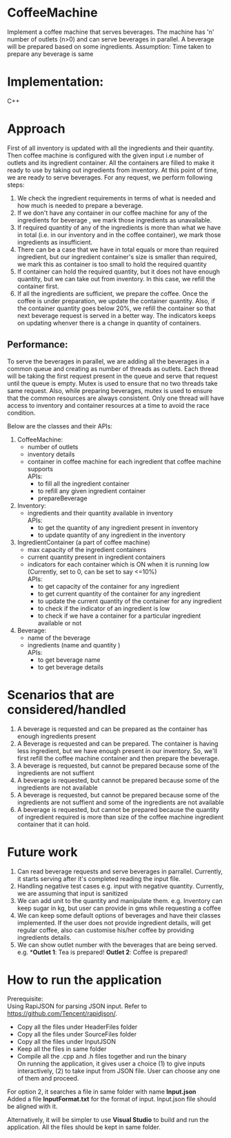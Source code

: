 # CoffeeMachine
Implement a coffee machine that serves beverages. The machine has 'n' number of outlets (n>0) and can serve beverages in parallel. 
A beverage will be prepared based on some ingredients.
Assumption: Time taken to prepare any beverage is same

# Implementation:
C++

# Approach
First of all inventory is updated with all the ingredients and their quantity.
Then coffee machine is configured with the given input i.e number of outlets and its ingredient container. 
All the containers are filled to make it ready to use by taking out ingredients from inventory. 
At this point of time, we are ready to serve beverages. For any request, we perform following steps:
1. We check the ingredient requirements in terms of what is needed and how much is needed to prepare a beverage.
2. If we don't have any container in our coffee machine for any of the ingredients for beverage , we mark those ingredients as unavailable.
3. If required quantity of any of the ingredients is more than what we have in total (i.e. in our inventory and in the coffee container), we mark those ingredients as
   insufficient.
4. There can be a case that we have in total equals or more than required ingredient, but our ingredient container's size is smaller than required, we mark this as container
   is too small to hold the required quantity
6. If container can hold the required quantity, but it does not have enough quantity, but we can take out from inventory. In this case, we refill the container first.
7. If all the ingredients are sufficient, we prepare the coffee. Once the coffee is under preparation, we update the container quantity. Also, if the container quantity goes
   below 20%, we refill the container so that next beverage request is served in a better way. The indicators keeps on updating whenver there is a change in quantity of
   containers.

## Performance:
To serve the beverages in parallel, we are adding all the beverages in a common queue and creating as number of threads as outlets. 
Each thread will be taking the first request present in the queue and serve that request until the queue is empty. 
Mutex is used to ensure that no two threads take same request. Also, while preparing beverages, mutex is used to ensure that the common resources are always consistent. 
Only one thread will have access to inventory and container resources at a time to avoid the race condition.

Below are the classes and their APIs:
1. CoffeeMachine: 
   - number of outlets
   - inventory details
   - container in coffee machine for each ingredient that coffee machine supports  
APIs:
        - to fill all the ingredient container
        - to refill any given ingredient container
        - prepareBeverage
2. Inventory: 
   - ingredients and their quantity available in inventory   
   APIs:
      - to get the quantity of any ingredient present in inventory
      - to update quantity of any ingredient in the inventory
3. IngredientContainer (a part of coffee machine)
   - max capacity of the ingredient containers
   - current quantity present in ingredient containers
   - indicators for each container which is ON when it is running low (Currently, set to 0, can be set to say <=10%)  
   APIs:
        - to get capacity of the container for any ingredient
        - to get current quantity of the container for any ingredient
        - to update the current quantity of the container for any ingredient
        - to check if the indicator of an ingredient is low
        - to check if we have a container for a particular ingredient available or not
4. Beverage: 
   - name of the beverage
   - ingredients (name and quantity )  
   APIs:
        - to get beverage name
        - to get beverage details
   

# Scenarios that are considered/handled
1. A beverage is requested and can be prepared as the container has enough ingredients present
2. A Beverage is requested and can be prepared. The container is having less ingredient, but we have enough present in our inventory.
   So, we'll first refill the coffee machine container and then prepare the beverage.
3. A beverage is requested, but cannot be prepared because some of the ingredients are not suffient
4. A beverage is requested, but cannot be prepared because some of the ingredients are not available
5. A beverage is requested, but cannot be prepared because some of the ingredients are not suffient and some of the ingredients are not available
6. A beverage is requested, but cannot be prepared because the quantity of ingredient required is more than 
   size of the coffee machine ingredient container that it can hold.

# Future work
1. Can read beverage requests and serve beverages in parrallel. Currently, it starts serving after it's completed reading the input file.
2. Handling negative test cases e.g. input with negative quantity. Currently, we are assuming that input is sanitized
3. We can add unit to the quantity and manipulate them. 
   e.g. Inventory can keep sugar in kg, but user can provide in gms while requesting a coffee
4. We can keep some default options of beverages and have their classes implemented. If the user does not provide ingredient details, will get regular coffee, 
   also can customise his/her coffee by providing ingredients details.
5. We can show outlet number with the beverages that are being served. 
   e.g.  ***Outlet 1**: Tea is prepared!
        **Outlet 2**: Coffee is prepared!


# How to run the application
Prerequisite:  
Using RapiJSON for parsing JSON input. Refer to https://github.com/Tencent/rapidjson/.

- Copy all the files under HeaderFiles folder
- Copy all the files under SourceFiles folder
- Copy all the files under InputJSON
- Keep all the files in same folder
- Compile all the .cpp and .h files together and run the binary  
On running the application, it gives user a choice (1) to give inputs interactively, (2) to take input from JSON file. 
User can choose any one of them and proceed.  
  
For option 2, it searches a file in same folder with name **Input.json**  
Added a file **InputFormat.txt** for the format of input. Input.json file should be aligned with it.

Alternatively, it will be simpler to use **Visual Studio** to build and run the application. All the files should be kept in same folder.
